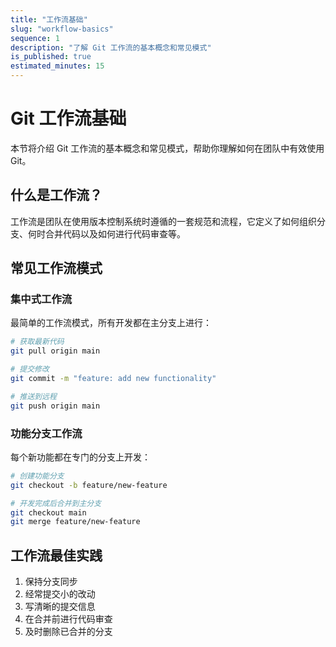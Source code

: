 ```yaml
---
title: "工作流基础"
slug: "workflow-basics"
sequence: 1
description: "了解 Git 工作流的基本概念和常见模式"
is_published: true
estimated_minutes: 15
---
```


# Git 工作流基础

本节将介绍 Git 工作流的基本概念和常见模式，帮助你理解如何在团队中有效使用 Git。

## 什么是工作流？

工作流是团队在使用版本控制系统时遵循的一套规范和流程，它定义了如何组织分支、何时合并代码以及如何进行代码审查等。

## 常见工作流模式

### 集中式工作流

最简单的工作流模式，所有开发都在主分支上进行：

```bash
# 获取最新代码
git pull origin main

# 提交修改
git commit -m "feature: add new functionality"

# 推送到远程
git push origin main
```

### 功能分支工作流

每个新功能都在专门的分支上开发：

```bash
# 创建功能分支
git checkout -b feature/new-feature

# 开发完成后合并到主分支
git checkout main
git merge feature/new-feature
```

## 工作流最佳实践

1. 保持分支同步
2. 经常提交小的改动
3. 写清晰的提交信息
4. 在合并前进行代码审查
5. 及时删除已合并的分支